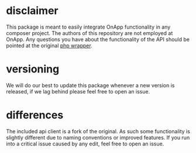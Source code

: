 # disclaimer #
This package is meant to easily integrate OnApp functionality in any composer project. The authors of this repository are not employed at OnApp. Any questions you have about the functionality of the API should be pointed at the original [php wrapper](https://github.com/OnApp/OnApp-PHP-Wrapper-External]).

# versioning #
We will do our best to update this package whenever a new version is released, if we lag behind please feel free to open an issue.

# differences #
The included api client is a fork of the original. As such some functionality is slightly different due to naming conventions or improved features. If you run into a critical issue caused by any edit, feel free to open an issue.
